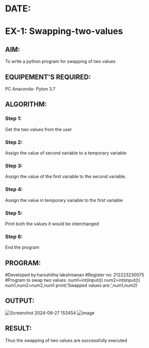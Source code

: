 # DATE:
# EX-1: Swapping-two-values
## AIM:
To write a python program for swapping of two values
## EQUIPEMENT'S REQUIRED: 
PC Anaconda- Pyton 3.7
## ALGORITHM:
### Step 1:
Get the two values from the user

### Step 2:
Assign the value of second variable to a temporary variable

### Step 3:
Assign the value of the first variable to the second variable.

### Step 4:
Assign the value in temporary variable to the first variable

### Step 5:
Print both the values it would be interchanged

### Step 6:
End the program
## PROGRAM:
#Developed by:harsshitha lakshmanan
#Register no: 212223230075
#Program to swap two values.
num1=int(input())
num2=int(input())
num1,num2=num2,num1
print('Swapped values are:',num1,num2)

## OUTPUT:
![Screenshot 2024-08-27 153454](https://github.com/user-attachments/assets/671ebcb9-71ff-431e-bfb2-888fcde9af94)
![image](https://github.com/user-attachments/assets/f55734c8-6bcf-45ed-8f82-7b201ded8486)

## RESULT:
Thus the swapping of two values are successfully executed

